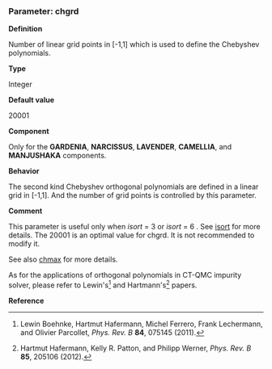 ### Parameter: chgrd

**Definition**

Number of linear grid points in [-1,1] which is used to define the Chebyshev polynomials.

**Type**

Integer

**Default value**

20001

**Component**

Only for the **GARDENIA**, **NARCISSUS**, **LAVENDER**, **CAMELLIA**, and **MANJUSHAKA** components.

**Behavior**

The second kind Chebyshev orthogonal polynomials are defined in a linear grid in [-1,1]. And the number of grid points is controlled by this parameter.

**Comment**

This parameter is useful only when *isort* = 3 or *isort* = 6 . See [isort](p_isort.md) for more details. The 20001 is an optimal value for chgrd. It is not recommended to modify it. 

See also [chmax](p_chmax.md) for more details.

As for the applications of orthogonal polynomials in CT-QMC impurity solver, please refer to Lewin's[^1] and Hartmann's[^2] papers.

**Reference**

[^1]: Lewin Boehnke, Hartmut Hafermann, Michel Ferrero, Frank Lechermann, and Olivier Parcollet, *Phys. Rev. B* **84**, 075145 (2011).

[^2]: Hartmut Hafermann, Kelly R. Patton, and Philipp Werner, *Phys. Rev. B* **85**, 205106 (2012).